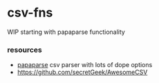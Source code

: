 # csv-fns

WIP starting with papaparse functionality


### resources
- [papaparse](https://github.com/mholt/PapaParse) csv parser with lots of dope options
- https://github.com/secretGeek/AwesomeCSV 

